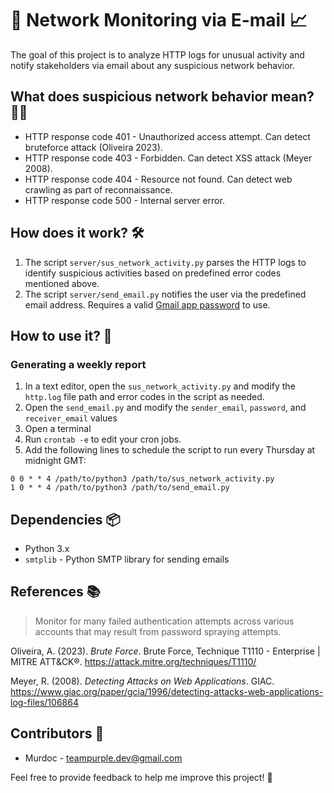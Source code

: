 # 📧 Network Monitoring via E-mail 📈

The goal of this project is to analyze HTTP logs for unusual activity and notify stakeholders via email about any suspicious network behavior.

## What does suspicious network behavior mean? 🕵️‍♂️

* HTTP response code 401 - Unauthorized access attempt. Can detect bruteforce attack (Oliveira 2023).
* HTTP response code 403 - Forbidden. Can detect XSS attack (Meyer 2008).
* HTTP response code 404 - Resource not found. Can detect web crawling  as part of reconnaissance.
* HTTP response code 500 - Internal server error.

## How does it work? 🛠️

1. The script `server/sus_network_activity.py` parses the HTTP logs to identify suspicious activities based on predefined error codes mentioned above.
2. The script `server/send_email.py` notifies the user via the predefined email address. Requires a valid [Gmail app password](https://support.google.com/accounts/answer/185833?hl=en) to use.

## How to use it? 🚀

### Generating a weekly report

1. In a text editor, open the `sus_network_activity.py` and modify the `http.log` file path and error codes in the script as needed.
2. Open the `send_email.py` and modify the `sender_email`, `password`, and `receiver_email` values
3. Open a terminal
4. Run `crontab -e` to edit your cron jobs.
5. Add the following lines to schedule the script to run every Thursday at midnight GMT:

```
0 0 * * 4 /path/to/python3 /path/to/sus_network_activity.py
1 0 * * 4 /path/to/python3 /path/to/send_email.py
```

## Dependencies 📦

* Python 3.x
* `smtplib` - Python SMTP library for sending emails

## References 📚

> Monitor for many failed authentication attempts across various accounts that may result from password spraying attempts.

Oliveira, A. (2023). *Brute Force*. Brute Force, Technique T1110 - Enterprise | MITRE ATT&CK®. https://attack.mitre.org/techniques/T1110/

Meyer, R. (2008). *Detecting Attacks on Web Applications*. GIAC. https://www.giac.org/paper/gcia/1996/detecting-attacks-web-applications-log-files/106864


## Contributors 🙌

* Murdoc - teampurple.dev@gmail.com

Feel free to provide feedback to help me improve this project! 🌟